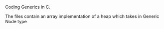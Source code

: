 Coding Generics in C.

The files contain an array implementation of a heap which takes in Generic Node type


